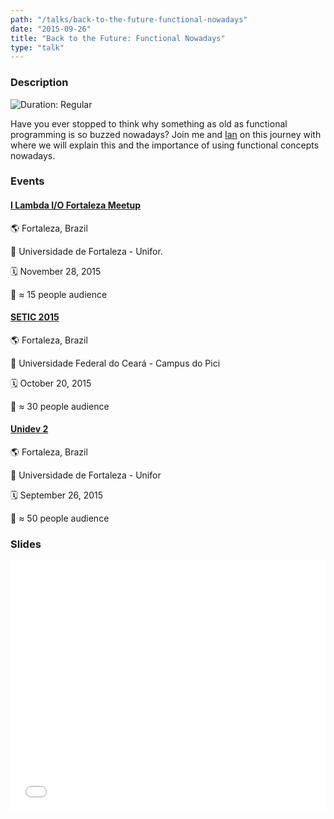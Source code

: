 ```yaml
---
path: "/talks/back-to-the-future-functional-nowadays"
date: "2015-09-26"
title: "Back to the Future: Functional Nowadays"
type: "talk"
---
```


### Description

![Duration: Regular](https://img.shields.io/badge/duration-regular-yellowgreen?style=for-the-badge)

Have you ever stopped to think why something as old as functional programming is so buzzed nowadays? Join me and [Ian](http://akaian.com/) on this journey with where we will explain this and the importance of using functional concepts nowadays.

### Events

#### [I Lambda I/O Fortaleza Meetup](http://lambda-io-fortaleza.github.io/)

🌎 Fortaleza, Brazil

📍 Universidade de Fortaleza - Unifor.

🗓️ November 28, 2015

👥 ≈ 15 people audience

#### [SETIC 2015](http://www.seti.ufc.br/)

🌎 Fortaleza, Brazil

📍 Universidade Federal do Ceará - Campus do Pici

🗓️ October 20, 2015

👥 ≈ 30 people audience

#### [Unidev 2](http://unidevce.github.io/)

🌎 Fortaleza, Brazil

📍 Universidade de Fortaleza - Unifor

🗓️ September 26, 2015

👥 ≈ 50 people audience

### Slides

<div style="left: 0; width: 100%; height: 0; position: relative; padding-bottom: 79.5798%;"><iframe src="//speakerdeck.com/player/117bbbe00ca940e59fdd839caa9fb4ff" style="border: 0; top: 0; left: 0; width: 100%; height: 100%; position: absolute;" allowfullscreen scrolling="no"></iframe></div>
